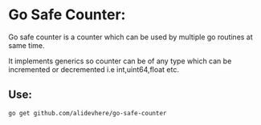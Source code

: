# Go Safe Counter:

Go safe counter is a counter which can be used by multiple go routines at same time.

It implements generics so counter can be of any type which can be incremented or decremented i.e int,uint64,float etc.

## Use:

```
go get github.com/alidevhere/go-safe-counter

```


